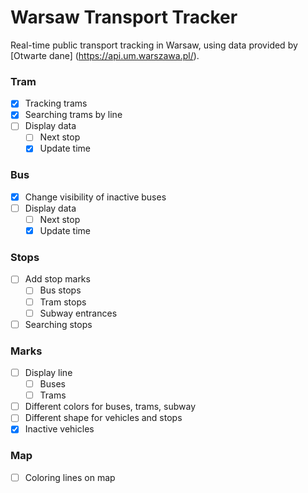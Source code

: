 # Warsaw Transport Tracker
Real-time public transport tracking in Warsaw, using data provided by [Otwarte dane] (https://api.um.warszawa.pl/).

### Tram
- [x] Tracking trams
- [x] Searching trams by line
- [ ] Display data
  - [ ] Next stop
  - [x] Update time

### Bus
- [x] Change visibility of inactive buses
- [ ] Display data
  - [ ] Next stop
  - [x] Update time

### Stops
- [ ] Add stop marks
  - [ ] Bus stops
  - [ ] Tram stops
  - [ ] Subway entrances
- [ ] Searching stops

### Marks
- [ ] Display line
  - [ ] Buses
  - [ ] Trams
- [ ] Different colors for buses, trams, subway
- [ ] Different shape for vehicles and stops
- [x] Inactive vehicles

### Map
- [ ] Coloring lines on map